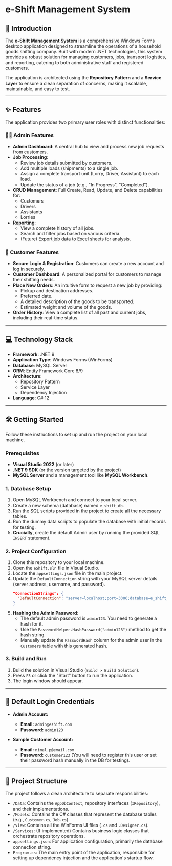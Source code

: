 # e-Shift Management System

## 📖 Introduction

The **e-Shift Management System** is a comprehensive Windows Forms desktop application designed to streamline the operations of a household goods shifting company. Built with modern .NET technologies, this system provides a robust solution for managing customers, jobs, transport logistics, and reporting, catering to both administrative staff and registered customers.

The application is architected using the **Repository Pattern** and a **Service Layer** to ensure a clean separation of concerns, making it scalable, maintainable, and easy to test.

---

## ✨ Features

The application provides two primary user roles with distinct functionalities:

### 👨‍💼 Admin Features
- **Admin Dashboard**: A central hub to view and process new job requests from customers.
- **Job Processing**:
    - Review job details submitted by customers.
    - Add multiple loads (shipments) to a single job.
    - Assign a complete transport unit (Lorry, Driver, Assistant) to each load.
    - Update the status of a job (e.g., "In Progress", "Completed").
- **CRUD Management**: Full Create, Read, Update, and Delete capabilities for:
    - Customers
    - Drivers
    - Assistants
    - Lorries
- **Reporting**:
    - View a complete history of all jobs.
    - Search and filter jobs based on various criteria.
    - (Future) Export job data to Excel sheets for analysis.

### 🧑 Customer Features
- **Secure Login & Registration**: Customers can create a new account and log in securely.
- **Customer Dashboard**: A personalized portal for customers to manage their shifting needs.
- **Place New Orders**: An intuitive form to request a new job by providing:
    - Pickup and destination addresses.
    - Preferred date.
    - A detailed description of the goods to be transported.
    - Estimated weight and volume of the goods.
- **Order History**: View a complete list of all past and current jobs, including their real-time status.

---

## 💻 Technology Stack

- **Framework**: .NET 9
- **Application Type**: Windows Forms (WinForms)
- **Database**: MySQL Server
- **ORM**: Entity Framework Core 8/9
- **Architecture**:
    - Repository Pattern
    - Service Layer
    - Dependency Injection
- **Language**: C# 12

---

## 🛠️ Getting Started

Follow these instructions to set up and run the project on your local machine.

### Prerequisites
- **Visual Studio 2022** (or later)
- **.NET 9 SDK** (or the version targeted by the project)
- **MySQL Server** and a management tool like **MySQL Workbench**.

### 1. Database Setup
1.  Open MySQL Workbench and connect to your local server.
2.  Create a new schema (database) named `e_shift_db`.
3.  Run the SQL scripts provided in the project to create all the necessary tables.
4.  Run the dummy data scripts to populate the database with initial records for testing.
5.  **Crucially**, create the default Admin user by running the provided SQL `INSERT` statement.

### 2. Project Configuration
1.  Clone this repository to your local machine.
2.  Open the `eShift.sln` file in Visual Studio.
3.  Locate the `appsettings.json` file in the main project.
4.  Update the `DefaultConnection` string with your MySQL server details (server address, username, and password).
    ```json
    "ConnectionStrings": {
      "DefaultConnection": "server=localhost;port=3306;database=e_shift_db;user=your_user;password=your_password"
    }
    ```
5.  **Hashing the Admin Password**:
    - The default admin password is `admin123`. You need to generate a hash for it.
    - Use the `PasswordHelper.HashPassword("admin123")` method to get the hash string.
    - Manually update the `PasswordHash` column for the admin user in the `Customers` table with this generated hash.

### 3. Build and Run
1.  Build the solution in Visual Studio (`Build > Build Solution`).
2.  Press `F5` or click the "Start" button to run the application.
3.  The login window should appear.

---

## 🔑 Default Login Credentials

- **Admin Account:**
    - **Email:** `admin@eshift.com`
    - **Password:** `admin123`

- **Sample Customer Account:**
    - **Email:** `nimal.p@email.com`
    - **Password:** `customer123` (You will need to register this user or set their password hash manually in the DB for testing).

---

## 📂 Project Structure

The project follows a clean architecture to separate responsibilities:

- `/Data`: Contains the `AppDbContext`, repository interfaces (`IRepository`), and their implementations.
- `/Models`: Contains the C# classes that represent the database tables (e.g., `Customer.cs`, `Job.cs`).
- `/View`: Contains all the WinForms UI files (`.cs` and `.Designer.cs`).
- `/Services`: (If implemented) Contains business logic classes that orchestrate repository operations.
- `appsettings.json`: For application configuration, primarily the database connection string.
- `Program.cs`: The main entry point of the application, responsible for setting up dependency injection and the application's startup flow.
